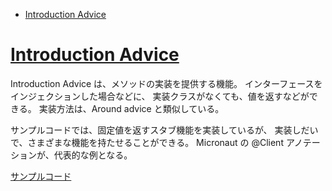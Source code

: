 <!-- toc -->
- [Introduction Advice](https://docs.micronaut.io/latest/guide/index.html#introductionAdvice)

# [Introduction Advice](https://docs.micronaut.io/latest/guide/index.html#introductionAdvice)
Introduction Advice は、メソッドの実装を提供する機能。
インターフェースをインジェクションした場合などに、
実装クラスがなくても、値を返すなどができる。
実装方法は、Around advice と類似している。

サンプルコードでは、固定値を返すスタブ機能を実装しているが、
実装しだいで、さまざまな機能を持たせることができる。
Micronaut の @Client アノテーションが、代表的な例となる。

[サンプルコード](../../src/main/kotlin/micronaut/kotlin/coroutine/sample/IntroductionAdviceController.kt)

